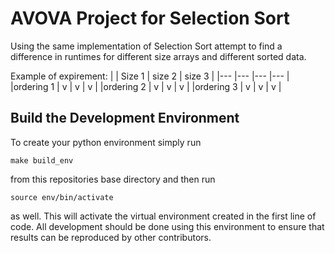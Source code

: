 # AVOVA Project for Selection Sort
Using the same implementation of Selection Sort attempt
to find a difference in runtimes for different size arrays
and different sorted data.

Example of expirement:
|           | Size 1 | size 2 | size 3 | 
|---        |---     |---     |---     |
|ordering 1 |    v    |    v    |    v    |
|ordering 2 |    v    |    v    |    v    |
|ordering 3 |    v    |    v    |    v    |

## Build the Development Environment
To create your python environment simply run
```
make build_env
```
from this repositories base directory and then run
```
source env/bin/activate
```
as well. This will activate the virtual environment 
created in the first line of code. All development should
be done using this environment to ensure that results can
be reproduced by other contributors.
